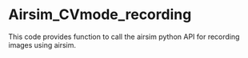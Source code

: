 # Airsim_CVmode_recording

This code provides function to call the airsim python API for recording images using airsim.